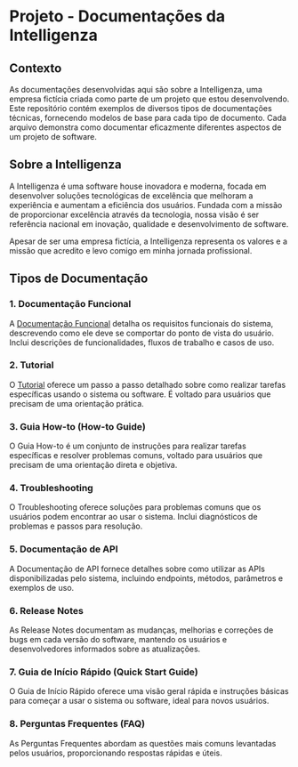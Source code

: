 # Projeto - Documentações da Intelligenza

## Contexto
As documentações desenvolvidas aqui são sobre a Intelligenza, uma empresa fictícia criada como parte de um projeto que estou desenvolvendo. Este repositório contém exemplos de diversos tipos de documentações técnicas, fornecendo modelos de base para cada tipo de documento. Cada arquivo demonstra como documentar eficazmente diferentes aspectos de um projeto de software.

## Sobre a Intelligenza
A Intelligenza é uma software house inovadora e moderna, focada em desenvolver soluções tecnológicas de excelência que melhoram a experiência e aumentam a eficiência dos usuários. Fundada com a missão de proporcionar excelência através da tecnologia, nossa visão é ser referência nacional em inovação, qualidade e desenvolvimento de software. 

Apesar de ser uma empresa fictícia, a Intelligenza representa os valores e a missão que acredito e levo comigo em minha jornada profissional.

## Tipos de Documentação
### 1. Documentação Funcional
  A [Documentação Funcional](https://github.com/LeticiaCastelo/modelos-documentacoes-tw/blob/main/documenta%C3%A7%C3%A3o-funcional.md) detalha os requisitos funcionais do sistema, descrevendo como ele   deve se comportar do ponto de vista do usuário. Inclui descrições de funcionalidades, fluxos de trabalho e casos de uso.<br/>

### 2. Tutorial
O [Tutorial](https://github.com/LeticiaCastelo/modelos-documentacoes-tw/blob/main/tutorial.md) oferece um passo a passo detalhado sobre como realizar tarefas específicas usando o sistema ou software. É voltado para usuários que precisam de uma orientação prática.

### 3. Guia How-to (How-to Guide)
O Guia How-to é um conjunto de instruções para realizar tarefas específicas e resolver problemas comuns, voltado para usuários que precisam de uma orientação direta e objetiva.

### 4. Troubleshooting
O Troubleshooting oferece soluções para problemas comuns que os usuários podem encontrar ao usar o sistema. Inclui diagnósticos de problemas e passos para resolução.

### 5. Documentação de API
A Documentação de API fornece detalhes sobre como utilizar as APIs disponibilizadas pelo sistema, incluindo endpoints, métodos, parâmetros e exemplos de uso.

### 6. Release Notes
As Release Notes documentam as mudanças, melhorias e correções de bugs em cada versão do software, mantendo os usuários e desenvolvedores informados sobre as atualizações.

### 7. Guia de Início Rápido (Quick Start Guide)
O Guia de Início Rápido oferece uma visão geral rápida e instruções básicas para começar a usar o sistema ou software, ideal para novos usuários.

### 8. Perguntas Frequentes (FAQ)
As Perguntas Frequentes abordam as questões mais comuns levantadas pelos usuários, proporcionando respostas rápidas e úteis.
